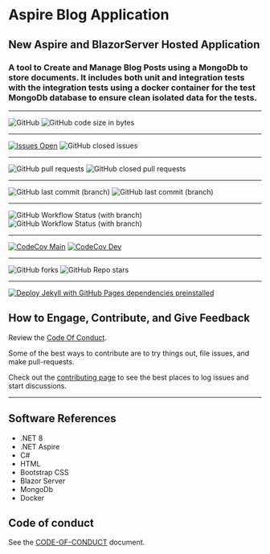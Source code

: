 # Aspire Blog Application

## New Aspire and BlazorServer Hosted Application

### A tool to Create and Manage Blog Posts using a MongoDb to store documents. It includes both unit and integration tests with the integration tests using a docker container for the test MongoDb database to ensure  clean isolated data for the tests.

****
![GitHub](https://img.shields.io/github/license/mpaulosky/AspireBlogApp?logo=github)
![GitHub code size in bytes](https://img.shields.io/github/languages/code-size/mpaulosky/AspireBlogApp?logo=github)
****
[![Issues Open](https://img.shields.io/github/issues/mpaulosky/AspireBlogApp.svg?style=flatsquare&logo=github&label=Open%20Issues)](https://github.com/mpaulosky/AspireBlogApp/issues)
![GitHub closed issues](https://img.shields.io/github/issues-closed/mpaulosky/AspireBlogApp?logo=github)
****
![GitHub pull requests](https://img.shields.io/github/issues-pr/mpaulosky/AspireBlogApp?label=pull%20requests&logo=github)
![GitHub closed pull requests](https://img.shields.io/github/issues-pr-closed/mpaulosky/AspireBlogApp?logo=github)
****
![GitHub last commit (branch)](https://img.shields.io/github/last-commit/mpaulosky/AspireBlogApp/main?label=last%20commit%20main&logo=github)
![GitHub last commit (branch)](https://img.shields.io/github/last-commit/mpaulosky/AspireBlogApp/dev?label=last%20commit%20dev&logo=github)
****
![GitHub Workflow Status (with branch)](https://img.shields.io/github/actions/workflow/status/mpaulosky/AspireBlogApp/dotnet.yml?branch=main&label=Build%20%26%20Test%20main&logo=github)
![GitHub Workflow Status (with branch)](https://img.shields.io/github/actions/workflow/status/mpaulosky/AspireBlogApp/dotnet.yml?branch=dev&label=Build%20%26%20Test%20dev&logo=github)
****
[![CodeCov Main](https://codecov.io/gh/mpaulosky/AspireBlogApp/branch/main/graph/badge.svg)](https://codecov.io/gh/mpaulosky/AspireBlogApp)
[![CodeCov Dev](https://codecov.io/gh/mpaulosky/AspireBlogApp/branch/dev/graph/badge.svg)](https://codecov.io/gh/mpaulosky/AspireBlogApp)
****
![GitHub forks](https://img.shields.io/github/forks/mpaulosky/AspireBlogApp?label=Fork&logo=github)
![GitHub Repo stars](https://img.shields.io/github/stars/mpaulosky/AspireBlogApp?label=Stars&logo=github)
****
[![Deploy Jekyll with GitHub Pages dependencies preinstalled](https://github.com/mpaulosky/AspireBlogApp/actions/workflows/jekyll-gh-pages.yml/badge.svg)](https://github.com/mpaulosky/AspireBlogApp/actions/workflows/jekyll-gh-pages.yml)
## How to Engage, Contribute, and Give Feedback

Review the [Code Of Conduct](./docs/CODE_OF_CONDUCT.md).

Some of the best ways to contribute are to try things out, file issues, and make pull-requests.

Check out the [contributing page](./docs/CONTRIBUTING.md) to see the best places to log issues and start discussions.

****

## Software References

* .NET 8
* .NET Aspire
* C#
* HTML
* Bootstrap CSS
* Blazor Server
* MongoDb
* Docker

## Code of conduct

See the [CODE-OF-CONDUCT](./docs/CODE_OF_CONDUCT.md) document.